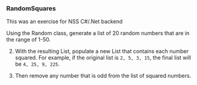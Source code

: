 ### RandomSquares
This was an exercise for NSS C#/.Net backend

Using the Random class, generate a list of 20 random numbers that are in the range of 1-50.

2. With the resulting List, populate a new List that contains each number squared. For example, if the original list is `2, 5, 3, 15`, the final list will be `4, 25, 9, 225`.

3. Then remove any number that is odd from the list of squared numbers.